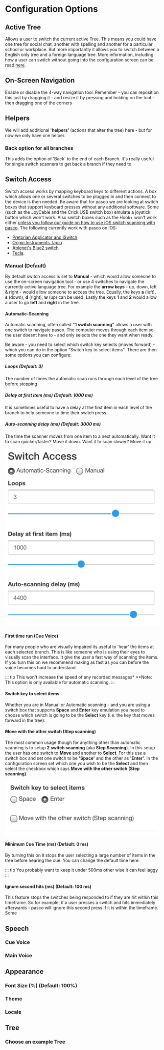 # Configuration Options

## Active Tree

Allows a user to switch the current active Tree. This means you could have one tree for social chat, another with spelling and another for a particular school or workplace. But more importantly it allows you to switch between a English only tree and a foreign language tree. More information, including how a user can switch without going into the configuration screen can be read [here](/advanced/tree-file-details.html). 


## On-Screen Navigation

Enable or disable the 4-way navigation tool. Remember - you can reposition this just by dragging it - and resize it by pressing and holding on the tool - then dragging one of the corners

## Helpers

We will add additional **'helpers'** (actions that alter the tree) here - but for now we only have one helper:

### Back option for all branches

This adds the option of 'Back' to the end of each Branch. It's really useful for single switch scanners to get back a branch if they need to. 

## Switch Access

Switch access works by mapping keyboard keys to different actions. A box which allows one or several switches to be plugged in and then connect to the device is then needed. Be aware that for pasco we are looking at switch boxes that support keyboard presses without any additional software. Some (such as the JoyCable and the Crick USB switch box) emulate a joystick button which won't work. Also switch boxes such as the Hook+ won't work either [unless you follow our guide on how to use iOS switch scanning with pasco](/tips-n-tricks/ios-switch-scanning.html). The following currently work with pasco on iOS:

* [Pretorian Applicator and iSwitch](https://www.pretorianuk.com/assistive-technology-for-ipad)
* [Origin Instruments Tapio](http://www.orin.com/access/tapio/)
* [Ablenet's Blue2 switch](https://www.ablenetinc.com/technology/computer-tablet-access/blue2-bluetooth-switch)
* [Tecla](https://gettecla.com). 


### Manual (Default)

By default switch access is set to **Manual** - which would allow someone to use the on-screen navigation tool - or use 4 switches to navigate the currently active language tree. For example the **arrow keys** - up, down, left & right - would allow someone to access the tree. Equally, the keys **a** (left), **s** (down), **d** (right), **w** (up) can be used. Lastly the keys **1** and **2** would allow a user to go **left** and **right** in the tree. 


#### Automatic-Scanning 

Automatic scanning, often called **"1 switch scanning"** allows a user with one switch to navigate pasco. The computer moves through each item so the user doesnt have to - and only selects the one they want when ready.

Be aware - you need to select which switch key selects (moves forward) - which you can do in the option "Switch key to select items".  There are then some options you can configure:


##### Loops (Default: 3)

The number of times the automatic scan runs through each level of the tree before stopping. 

##### Delay at first item (ms) (Default: 1000 ms)

It is sometimes useful to have a delay at the first item in each level of the branch to help someone to time their switch press. 

##### Auto-scanning delay (ms) (Default: 3000 ms)

The time the scanner moves from one item to a next automatically. Want it to scan quicker/faster? Move it down. Want it to scan slower? Move it up. 


![Automatic scanning](../img/screenshots/config-automatic.png)

#### First time run (Cue Voice)

For many people who are visually impaired its useful to 'hear' the items at each selected branch. This is like someone who is using their eyes to visually scan the interface. It give the user a fast way of scanning the items. If you turn this on we recommend making as fast as you can before the voice becomes hard to understand. 


::: tip 
This won't increase the speed of any recorded messages* **Note: This option is only available for automatic scanning.
:::


#### Switch key to select items

Whether you are in Manual or Automatic scanning - and you are using a switch box that supports **Space** and **Enter** key emulation you need to choose which switch is going to be the **Select** key (i.e. the key that moves forward in the tree). 

#### Move with the other switch (Step scanning)
 
The most common usage though for anything other than automatic scanning is to setup **2 switch scanning** (aka **Step Scanning**). In this setup the user has one switch to **Move** and another to **Select**. For this use a switch box and set one switch to be **'Space'** and the other as **'Enter'**. In the configuration screen set which one you wish to be the **Select** and then select the checkbox which says **Move with the other switch (Step scanning)**. 

![2 switch setup](../img/screenshots/config-2switch.png)


#### Minimum Cue Time (ms) (Default: 0 ms)


By turning this on it stops the user selecting a large number of items in the tree before hearing the cue. You can change the default time here. 

::: tip 
You probably want to keep it under 500ms other wise it can feel laggy
:::


#### Ignore second hits (ms) (Default: 100 ms)

This feature stops the switches being responded to if they are hit within this timeframe. So for example, if a user presses a switch and hits immediately afterwards - pasco will ignore this second press if it is within the timeframe. Some 

## Speech

### Cue Voice

### Main Voice 

## Appearance

### Font Size (%) (Default: 100%)

### Theme 

### Locale

## Tree

### Choose an example Tree
